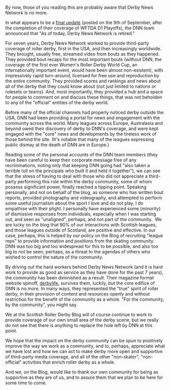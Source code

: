 <html><body><p>By now, those of you reading this are probably aware that Derby News Network is no more.</p><p>In what appears to be a <a href="http://www.derbynews.net/2014/09/09/we-did-our-best/">final update</a> (posted on the 9th of September, after the completion of their coverage of WFTDA D1 Playoffs), the DNN team announced that "As of today, Derby News Network is retired."</p><p>For seven years, Derby News Network worked to provide third-party coverage of roller derby, first in the USA, and then increasingly worldwide. They brought, usually free, streamed video from bouts as they happened. They provided bout recaps for the most important bouts (without DNN, the coverage of the first ever Women's Roller Derby World Cup, an internationally important event, would have been almost non-existent), with impressively rapid turn-around, licensed for free use and reproduction by the entire community. They provided scores and rankings and news about all of the derby that they could know about (not just limited to nations or rulesets or teams). And, most importantly, they provided a hub and a space for people to comment on and discuss these things, that was not beholden to any of the "official" entities of the derby world.</p><p>Before many of the official channels had properly noticed derby outside the USA, DNN had been providing a portal for news and engagement with the community across the world. Many leagues across Europe, Australasia and beyond owed their discovery of derby to DNN's coverage, and were kept engaged with the "core" news and developments by the tireless work of those behind the site. (It's notable that many of the leagues expressing public dismay at the death of DNN are in Europe.)</p><p>Reading some of the personal accounts of the DNN team members (they have been careful to keep their corporate message free of any recriminations, noting only that keeping DNN going had "also taken a terrible toll on the principals who built it and held it together"), we can see that the stress of having to deal with those who did not appreciate a third-party performing this role within the derby community, some of whom possess significant power, finally reached a tipping point. Speaking personally, and not on behalf of the blog, as someone who has written bout reports, provided photography and videography, and attempted to perform some useful journalism about the sport I love and do not play, I do empathise with their plight. I personally have experienced some (minority) of dismissive responses from individuals, especially when I was starting out, and seen as "unaligned", perhaps, and not part of the community.  We are lucky on the blog that 90% of our interactions with Scottish leagues, and those leagues outside of Scotland, are positive and effective. In our case, perhaps, this is helped by our policy on the Blog of recruiting "league reps" to provide information and positions from the skating community. DNN was too big and too widespread for this to be possible, and also too big to not be seen, perhaps, as a threat to the agendas of others who wished to control the nature of the community.</p><p>By driving out the hard workers behind Derby News Network (and it is hard work to provide as good as service as they have done for the past 7 years), the community has been diminished as a result. Their magazine format website spinoff, <a href="http://www.derbylife.com/">derbylife</a>, survives them, luckily, but the core edifice of DNN is no more. In many ways, they represented the "true" spirit of roller derby, in their provision of content and resources openly and without restriction for the benefit of the community as a whole. "For the community, by the community", you might say.</p><p>We at the Scottish Roller Derby Blog will of course continue to work to provide coverage of our own small area of the derby scene, but we really do not see that there is anything to replace the hole left by DNN at this point.</p><p>We hope that the impact on the derby community can be spun to positively improve the way we work as a community, and to, perhaps, appreciate what we have lost and how we can act to make derby more open and supportive of third-party media coverage, and all of the other "non-skater", "non-official" activities that enrich roller derby as a whole.</p><p>And we, on the Blog, would like to thank our own community for being as supportive as they are of us, and to assure them that we plan to be here for some time to come.</p><p> </p></body></html>
